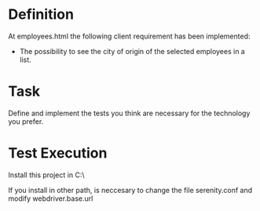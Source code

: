 # Definition
At employees.html the following client requirement has been implemented:
- The possibility to see the city of origin of the selected employees in a list.

# Task
Define and implement the tests you think are necessary for the technology you prefer.

# Test Execution
Install this project in C:\

If you install in other path, is neccesary to change the file serenity.conf and modify
webdriver.base.url
